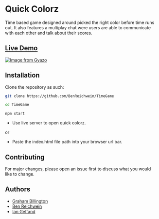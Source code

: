 # Quick Colorz
 Time based game designed around picked the right color before time runs out. It also features a multiplay chat were users are able to communicate with each other and talk about their scores.

## [Live Demo](https://quick-colorz.herokuapp.com)

[![Image from Gyazo](https://i.gyazo.com/28b68f31887b8506a9012e62a096ac99.gif)](https://gyazo.com/28b68f31887b8506a9012e62a096ac99)

## Installation

Clone the repository as such:

```bash
git clone https://github.com/BenReichwein/TimeGame

cd TimeGame

npm start
```
* Use live server to open quick colorz.

or

* Paste the index.html file path into your browser url bar.

## Contributing
For major changes, please open an issue first to discuss what you would like to change.

## Authors
* [Graham Billington](https://github.com/Gbillington1)
* [Ben Reichwein](https://github.com/BenReichwein)
* [Ian Gelfand](https://github.com/IanGelfand)
